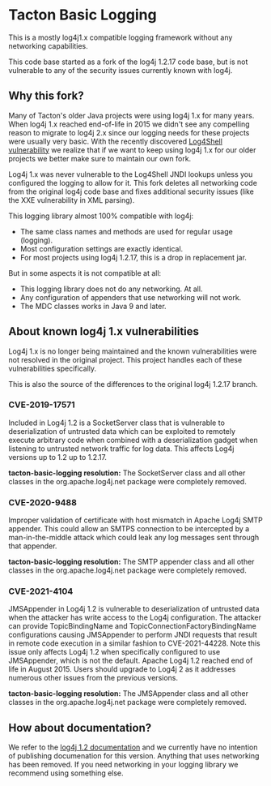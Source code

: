 # Tacton Basic Logging

This is a mostly log4j1.x compatible logging framework without any networking capabilities.

This code base started as a fork of the log4j 1.2.17 code base, but is not vulnerable to any of the security issues currently known with log4j.

## Why this fork?

Many of Tacton's older Java projects were using log4j 1.x for many years. When log4j 1.x reached end-of-life in 2015 we didn't see any compelling reason to migrate to log4j 2.x since our logging needs for these projects were usually very basic. With the recently discovered [Log4Shell vulnerability](https://en.wikipedia.org/wiki/Log4Shell) we realize that if we want to keep using log4j 1.x for our older projects we better make sure to maintain our own fork.

Log4j 1.x was never vulnerable to the Log4Shell JNDI lookups unless you configured the logging to allow for it. This fork deletes all networking code from the original log4j code base and fixes additional security issues (like the XXE vulnerability in XML parsing).

This logging library almost 100% compatible with log4j:

* The same class names and methods are used for regular usage (logging).
* Most configuration settings are exactly identical.
* For most projects using log4j 1.2.17, this is a drop in replacement jar.

But in some aspects it is not compatible at all:

* This logging library does not do any networking. At all.
* Any configuration of appenders that use networking will not work.
* The MDC classes works in Java 9 and later.


## About known log4j 1.x vulnerabilities

Log4j 1.x is no longer being maintained and the known vulnerabilities were not resolved in the original project.
This project handles each of these vulnerabilities specifically. 

This is also the source of the differences to the original log4j 1.2.17 branch.

### CVE-2019-17571

Included in Log4j 1.2 is a SocketServer class that is vulnerable to deserialization of untrusted data which can be exploited to remotely execute arbitrary code when combined with a deserialization gadget when listening to untrusted network traffic for log data. This affects Log4j versions up to 1.2 up to 1.2.17.

**tacton-basic-logging resolution:**
The SocketServer class and all other classes in the org.apache.log4j.net package were completely removed.

### CVE-2020-9488

Improper validation of certificate with host mismatch in Apache Log4j SMTP appender. This could allow an SMTPS connection to be intercepted by a man-in-the-middle attack which could leak any log messages sent through that appender.

**tacton-basic-logging resolution:**
The SMTP appender class and all other classes in the org.apache.log4j.net package were completely removed.

### CVE-2021-4104

JMSAppender in Log4j 1.2 is vulnerable to deserialization of untrusted data when the attacker has write access to the Log4j configuration. The attacker can provide TopicBindingName and TopicConnectionFactoryBindingName configurations causing JMSAppender to perform JNDI requests that result in remote code execution in a similar fashion to CVE-2021-44228. Note this issue only affects Log4j 1.2 when specifically configured to use JMSAppender, which is not the default. Apache Log4j 1.2 reached end of life in August 2015. Users should upgrade to Log4j 2 as it addresses numerous other issues from the previous versions.

**tacton-basic-logging resolution:**
The JMSAppender class and all other classes in the org.apache.log4j.net package were completely removed.

## How about documentation?

We refer to the [log4j 1.2 documentation](https://logging.apache.org/log4j/1.2/manual.html) and we currently have no intention of publishing documenation for this version. Anything that uses networking has been removed. If you need networking in your logging library we recommend using something else.
